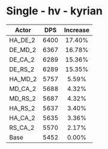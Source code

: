 # Single - hv - kyrian
| Actor | DPS | Increase |
|---|:---:|:---:|
|HA_DE_2|6400|17.40%|
|DE_MD_2|6367|16.78%|
|DE_CA_2|6289|15.36%|
|DE_RS_2|6289|15.35%|
|HA_MD_2|5757|5.59%|
|MD_CA_2|5688|4.32%|
|MD_RS_2|5687|4.32%|
|HA_RS_2|5637|3.40%|
|HA_CA_2|5635|3.36%|
|RS_CA_2|5570|2.17%|
|Base|5452|0.00%|
